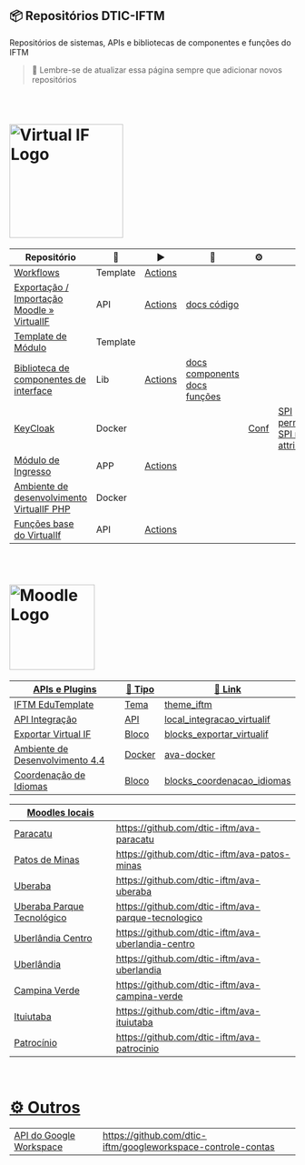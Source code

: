 ## 📦 Repositórios DTIC-IFTM
Repositórios de sistemas, APIs e bibliotecas de componentes e funções do IFTM

> 🧙 Lembre-se de atualizar essa página sempre que adicionar novos repositórios

</br>

# <img src="https://virtualif.iftm.edu.br/VRTL/visao/img/identidade_visual/logotipo-virtualif-marca-medio.svg" width="200" alt="Virtual IF Logo" />
| Repositório | 🔖 | ▶️ | 📑 | ⚙️ | ➕ | 
| ----------- | ----------- |  ----------- |   ----------- |   ----------- | ----------- | 
| [Workflows](https://github.com/dtic-iftm/vrtl-workflows) | Template | [Actions](https://github.com/dtic-iftm/vrtl-workflows/tree/main/.github/workflows) |
| [Exportação / Importação Moodle » VirtualIF](https://github.com/dtic-iftm/vrtl-api-ava) | API | [Actions](https://github.com/dtic-iftm/vrtl-api-ava/tree/master/.github/workflows) | [docs código](https://fuzzy-adventure-4k1kjwm.pages.github.io/)
| [Template de Módulo](https://github.com/dtic-iftm/vrtl-app-modulo-template) | Template |  |
| [Biblioteca de componentes de interface](https://github.com/dtic-iftm/vrtl-lib-layout-components-react) | Lib | [Actions](https://github.com/dtic-iftm/vrtl-lib-layout-components-react/actions)  | [docs components](http://ubiquitous-adventure-5k97pvo.pages.github.io/) <br> [docs funções](https://github.com/dtic-iftm/vrtl-lib-layout-components-react/blob/main/docs/functions/README.md) | 
| [KeyCloak](https://github.com/dtic-iftm/srv-keycloak) | Docker | | |  [Conf](https://github.com/dtic-iftm/doc-auth-config-management) | [SPI permissões](https://github.com/dtic-iftm/spi-keycloak-mapper-permissoes/tree/main) <br> [SPI realm attributes](https://github.com/dtic-iftm/spi-keycloak-custom-realm-attributes) |
| [Módulo de Ingresso](https://github.com/dtic-iftm/vrtl-app-ingresso-iftm) | APP | [Actions](https://github.com/dtic-iftm/vrtl-app-ingresso-iftm/actions) |  | 
| [Ambiente de desenvolvimento VirtualIF PHP](https://github.com/dtic-iftm/srv-virtualif-php) | Docker|  | 
| [Funções base do VirtualIf](https://github.com/dtic-iftm/vrtl-api-core) | API| [Actions](https://github.com/dtic-iftm/vrtl-api-core/tree/main/.github/workflows)

</br>

# <a href="https://ava.iftm.edu.br/" target="blank"><img src="https://moodle.org/theme/moodleorg/pix/moodle_logo_TM.svg" width="150" alt="Moodle Logo" />

| APIs e Plugins | 📑 Tipo | :link: Link |  
| ----------- | ----------- | ----------- |
| IFTM EduTemplate | Tema | [theme_iftm](https://github.com/dtic-iftm/ava-theme-iftm-eduTemplate) |
| API Integração | API | [local_integracao_virtualif](https://github.com/dtic-iftm/ava-integracao-virtuailf)  |
| Exportar Virtual IF | Bloco | [blocks_exportar_virtualif](https://github.com/dtic-iftm/ava-block-exportar-virtualif) |
| Ambiente de Desenvolvimento 4.4 | Docker | [ava-docker](https://github.com/dtic-iftm/ava-docker)|
| Coordenação de Idiomas | Bloco | [blocks_coordenacao_idiomas](https://github.com/dtic-iftm/ava-block-idiomas)


| Moodles locais |  |  
| ----------- | ----------- |
| Paracatu | https://github.com/dtic-iftm/ava-paracatu | 
| Patos de Minas | https://github.com/dtic-iftm/ava-patos-minas |
| Uberaba | https://github.com/dtic-iftm/ava-uberaba |
| Uberaba Parque Tecnológico | https://github.com/dtic-iftm/ava-parque-tecnologico |
| Uberlândia Centro | https://github.com/dtic-iftm/ava-uberlandia-centro |
| Uberlândia | https://github.com/dtic-iftm/ava-uberlandia |
| Campina Verde | https://github.com/dtic-iftm/ava-campina-verde |
| Ituiutaba | https://github.com/dtic-iftm/ava-ituiutaba |
| Patrocínio | https://github.com/dtic-iftm/ava-patrocinio |


</br>

# ⚙️ Outros
| | |
| ----------- | ----------- |
| API do Google Workspace | https://github.com/dtic-iftm/googleworkspace-controle-contas |


